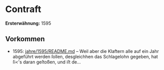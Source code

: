# Contraft

**Ersterwähnung:** 1595

## Vorkommen
- 1595: [jahre/1595/README.md](../jahre/1595/README.md) – Weil aber die Klaftern alle auf ein Jahr abgeführt werden
ſollen, desgleichhen das Schlagelohn gegeben, hat ſi<'s
daran geſtoßen, und iſt de...
